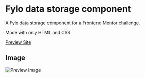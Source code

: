 # Fylo data storage component

A Fylo data storage component for a Frontend Mentor challenge.

Made with only HTML and CSS.

[Preview Site](https://jonathan-cantor.github.io/https://jonathan-cantor.github.io/Fylo-data-storage-component/)

## Image

![Preview Image]()